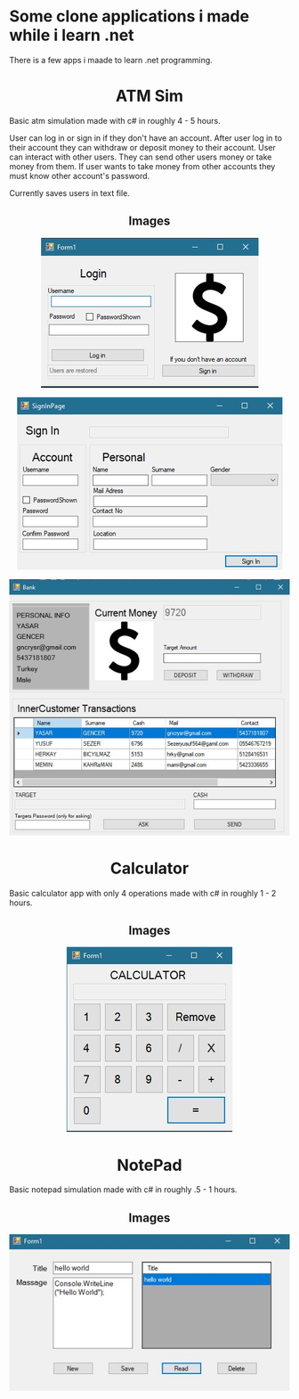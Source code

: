 # Some clone applications i made while i learn .net


There is a few apps i maade to learn .net programming.


<h1 align="center">ATM Sim</h1>

    
Basic atm simulation made with c# in roughly 4 - 5 hours. 

User can log in or sign in if they don't have an account. After user log in to their account they can withdraw or deposit money to their account. User can interact with other users. They can send other users money or take money from them. If user wants to take money from other accounts they must know other account's password.

Currently saves users in text file.

<h2 align="center">Images</h1>
<p align="center">
<img src="img/ATMLogIn.jpg">
<p align="center">
<img src="img/ATMSignIn.jpg">
<p align="center">
<img src="img/ATMMain.jpg">

<h1 align="center">Calculator</h1>


Basic calculator app with only 4 operations made with c# in roughly 1 - 2 hours.


<h2 align="center">Images</h1>

<p align = "center">
<img src="img/CalculatorMain.jpg">

<h1 align="center">NotePad</h1>

Basic notepad simulation made with c# in roughly .5 - 1 hours.


<h2 align="center">Images</h1>

<p align = "center">
<img src="img/NoteAppMain.jpg">

